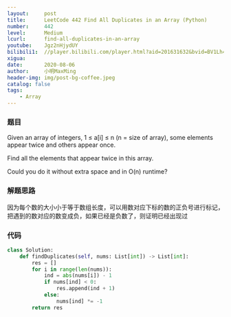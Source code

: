 ```yaml
---
layout:     post
title:      LeetCode 442 Find All Duplicates in an Array (Python)
number:     442
level:      Medium
lcurl:      find-all-duplicates-in-an-array
youtube:    Jgz2nHjydUY
bilibili1:  //player.bilibili.com/player.html?aid=201631632&bvid=BV1Lh411d7AD&cid=221125396&page=1
xigua:      
date:       2020-08-06
author:     小明MaxMing
header-img: img/post-bg-coffee.jpeg
catalog: false
tags:
    - Array
---
```


### 题目

Given an array of integers, 1 ≤ a[i] ≤ n (n = size of array), some elements appear twice and others appear once.

Find all the elements that appear twice in this array.

Could you do it without extra space and in O(n) runtime?

### 解题思路

因为每个数的大小小于等于数组长度，可以用数对应下标的数的正负号进行标记，把遇到的数对应的数变成负，如果已经是负数了，则证明已经出现过

### 代码
```python
class Solution:
    def findDuplicates(self, nums: List[int]) -> List[int]:
        res = []
        for i in range(len(nums)):
            ind = abs(nums[i]) - 1
            if nums[ind] < 0:
                res.append(ind + 1)
            else:
                nums[ind] *= -1
        return res
```
